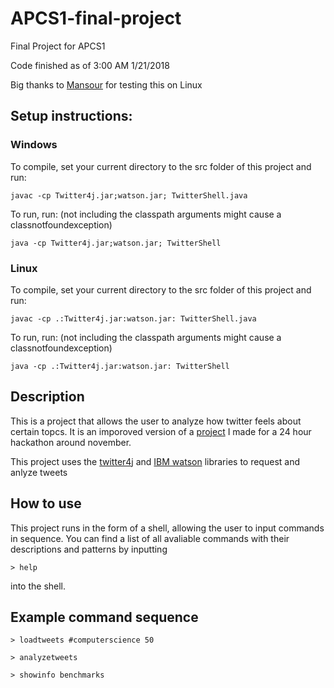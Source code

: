 # APCS1-final-project

Final Project for APCS1 

Code finished as of 3:00 AM 1/21/2018

Big thanks to [Mansour](https://github.com/Razorflame3912) for testing this on Linux

## Setup instructions:

### Windows
To compile, set your current directory to the src folder of this project and run:
```
javac -cp Twitter4j.jar;watson.jar; TwitterShell.java
```
To run, run: (not including the classpath arguments might cause a classnotfoundexception)
```
java -cp Twitter4j.jar;watson.jar; TwitterShell
```

### Linux
To compile, set your current directory to the src folder of this project and run:
```
javac -cp .:Twitter4j.jar:watson.jar: TwitterShell.java
```
To run, run: (not including the classpath arguments might cause a classnotfoundexception)
```
java -cp .:Twitter4j.jar:watson.jar: TwitterShell
```


## Description
  This is a project that allows the user to analyze how twitter feels about certain topcs. It is an imporoved version of a [project](https://github.com/igalakhov/Hack-River-Dell-II) I made for a 24 hour hackathon around november. 
  
  This project uses the [twitter4j](http://twitter4j.org/en/) and [IBM watson](https://www.ibm.com/watson/services/natural-language-understanding/) libraries to request and anlyze tweets

## How to use
  This project runs in the form of a shell, allowing the user to input commands in sequence. You can find a list of all avaliable commands with their descriptions and patterns by inputting
```
> help
```
  into the shell. 
 
## Example command sequence
```
> loadtweets #computerscience 50
```
```
> analyzetweets
```
```
> showinfo benchmarks
```

  
